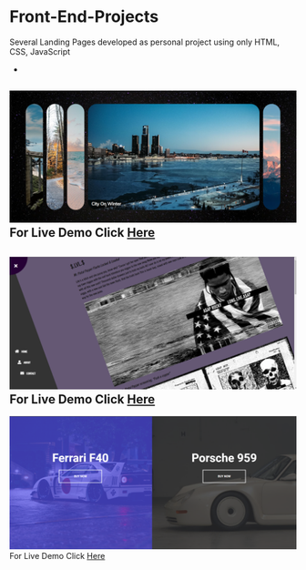 # Front-End-Projects
Several Landing Pages developed as personal project using only HTML, CSS, JavaScript

-
 ![Screenshot](Screenshots/Screenshot-1.png)
For Live Demo Click [Here](porsche-911-animated.surge.sh)
-
 ![Screenshot](Screenshots/Screenshot-2.png)
For Live Demo Click [Here](https://rotate-nav.surge.sh/)
-
 ![Screenshot](Screenshots/Screenshot-3.png)
For Live Demo Click [Here](split-landing.surge.sh)

